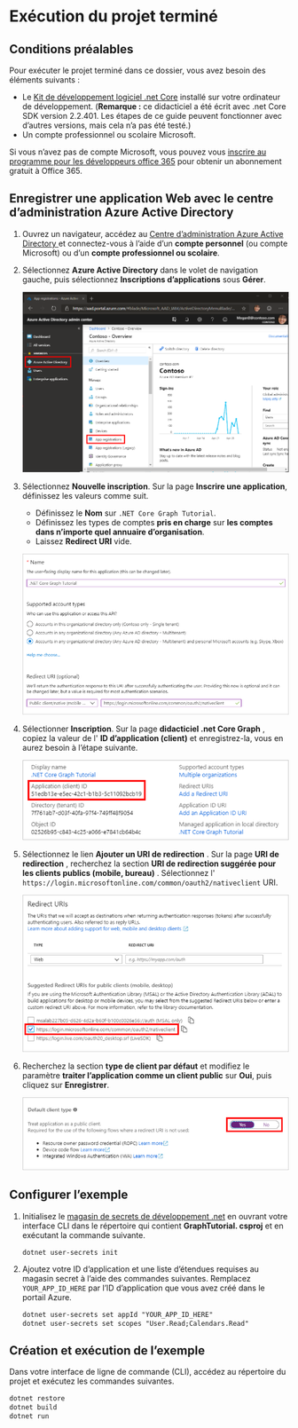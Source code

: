 # <a name="how-to-run-the-completed-project"></a>Exécution du projet terminé

## <a name="prerequisites"></a>Conditions préalables

Pour exécuter le projet terminé dans ce dossier, vous avez besoin des éléments suivants :

- Le [Kit de développement logiciel .net Core](https://dotnet.microsoft.com/download) installé sur votre ordinateur de développement. (**Remarque :** ce didacticiel a été écrit avec .net Core SDK version 2.2.401. Les étapes de ce guide peuvent fonctionner avec d’autres versions, mais cela n’a pas été testé.)
- Un compte professionnel ou scolaire Microsoft.

Si vous n’avez pas de compte Microsoft, vous pouvez vous [inscrire au programme pour les développeurs office 365](https://developer.microsoft.com/office/dev-program) pour obtenir un abonnement gratuit à Office 365.

## <a name="register-a-web-application-with-the-azure-active-directory-admin-center"></a>Enregistrer une application Web avec le centre d’administration Azure Active Directory

1. Ouvrez un navigateur, accédez au [Centre d’administration Azure Active Directory ](https://aad.portal.azure.com) et connectez-vous à l’aide d’un **compte personnel** (ou compte Microsoft) ou d’un **compte professionnel ou scolaire**.

1. Sélectionnez **Azure Active Directory** dans le volet de navigation gauche, puis sélectionnez **Inscriptions d’applications** sous **Gérer**.

    ![Une capture d’écran des inscriptions d’applications ](/tutorial/images/aad-portal-app-registrations.png)

1. Sélectionnez **Nouvelle inscription**. Sur la page **Inscrire une application**, définissez les valeurs comme suit.

    - Définissez le **Nom** sur `.NET Core Graph Tutorial`.
    - Définissez les types de comptes **pris en charge** sur **les comptes dans n’importe quel annuaire d’organisation**.
    - Laissez **Redirect URI** vide.

    ![Capture d’écran de la page Inscrire une application](/tutorial/images/aad-register-an-app.png)

1. Sélectionner **Inscription**. Sur la page **didacticiel .net Core Graph** , copiez la valeur de l' **ID d’application (client)** et enregistrez-la, vous en aurez besoin à l’étape suivante.

    ![Une capture d’écran de l’ID d’application de la nouvelle inscription d'application](/tutorial/images/aad-application-id.png)

1. Sélectionnez le lien **Ajouter un URI de redirection** . Sur la page **URI de redirection** , recherchez la section **URI de redirection suggérée pour les clients publics (mobile, bureau)** . Sélectionnez l' `https://login.microsoftonline.com/common/oauth2/nativeclient` URI.

    ![Capture d’écran de la page des URI de redirection](/tutorial/images/aad-redirect-uris.png)

1. Recherchez la section **type de client par défaut** et modifiez le paramètre **traiter l’application comme un client public** sur **Oui**, puis cliquez sur **Enregistrer**.

    ![Capture d’écran de la section type de client par défaut](/tutorial/images/aad-default-client-type.png)

## <a name="configure-the-sample"></a>Configurer l’exemple

1. Initialisez le [magasin de secrets de développement .net](https://docs.microsoft.com/aspnet/core/security/app-secrets) en ouvrant votre interface CLI dans le répertoire qui contient **GraphTutorial. csproj** et en exécutant la commande suivante.

    ```Shell
    dotnet user-secrets init
    ```

1. Ajoutez votre ID d’application et une liste d’étendues requises au magasin secret à l’aide des commandes suivantes. Remplacez `YOUR_APP_ID_HERE` par l’ID d’application que vous avez créé dans le portail Azure.

    ```Shell
    dotnet user-secrets set appId "YOUR_APP_ID_HERE"
    dotnet user-secrets set scopes "User.Read;Calendars.Read"
    ```

## <a name="build-and-run-the-sample"></a>Création et exécution de l’exemple

Dans votre interface de ligne de commande (CLI), accédez au répertoire du projet et exécutez les commandes suivantes.

```Shell
dotnet restore
dotnet build
dotnet run
```
